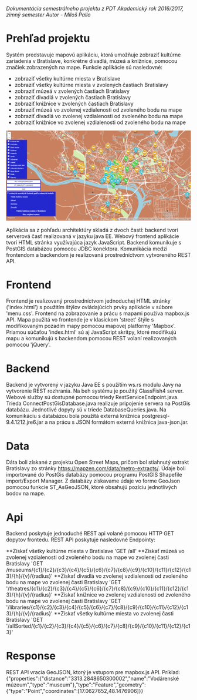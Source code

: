 *Dokumentácia semestrálneho projektu z PDT*
*Akademický rok 2016/2017, zimný semester*
*Autor - Miloš Pallo*

# Prehľad projektu

Systém predstavuje mapovú aplikáciu, ktorá umožňuje zobraziť kultúrne zariadenia v Bratislave, konkrétne divadlá, múzeá a knižnice, pomocou značiek zobrazených na mape. Funkcie aplikácie sú nasledovné:
- zobraziť všetky kultúrne miesta v Bratislave
- zobraziť všetky kultúrne miesta v zvolených častiach Bratislavy
- zobraziť múzeá v zvolených častiach Bratislavy
- zobraziť divadlá v zvolených častiach Bratislavy
- zobraziť knižnice v zvolených častiach Bratislavy
- zobraziť múzeá vo zvolenej vzdialenosti od zvoleného bodu na mape
- zobraziť divadlá vo zvolenej vzdialenosti od zvoleného bodu na mape
- zobraziť knižnice vo zvolenej vzdialenosti od zvoleného bodu na mape

![Screenshot](Scrennshot.png)

Aplikácia sa z pohľadu architektúry skladá z dvoch častí: backend tvorí serverová časť realizovaná v jazyku java EE. Webový frontend aplikácie tvorí HTML stránka využívajúca jazyk JavaScript. Backend komunikuje s PostGIS databázou pomocou JDBC konektora. Komunikácia medzi frontendom a backendom je realizovaná prostredníctvom vytvoreného REST API.

# Frontend
Frontend je realizovaný prostredníctvom jednoduchej HTML stránky ('index.html') s použitím štýlov ovládajúcich prvky aplikácie v súbore 'menu.css'. Frontend na zobrazovanie a prácu s mapami používa mapbox.js API. Mapa použitá vo frontende je v klasickom 'street' štýle s modifikovaným pozadím mapy pomocou mapovej platformy 'Mapbox'. Priamou súčaťou 'index.html' sú aj JavaScript skritpy, ktoré modifikujú mapu a komunikujú s backendom pomocou REST volaní realizovaných pomocou 'jQuery'. 
 
# Backend
Backend je vytvorený v jazyku Java EE s použítím ws.rs modulu Javy na vytvorenie REST rozhrania. Na beh systému je použitý GlassFish4 server. Webové služby sú dostupné pomocou triedy RestServiceEndpoint.java. Trieda ConnectPostGisDatabase.java realizuje pripojenie servera na PostGis databázu. Jednotlivé dopyty sú v triede DatabaseQueries.java. Na komunikáciu s databázou bola použitá externá knižnica postgresql-9.4.1212.jre6.jar a na prácu s JSON formátom externá knižnica java-json.jar.
 
 # Data
Dáta boli získané z projektu Open Street Maps, pričom bol stiahnutý extrakt Bratislavy zo stránky https://mapzen.com/data/metro-extracts/. Údaje boli importované do PostGis databázy pomocou programu PostGIS Shapefile import/Export Manager. Z databázy získavame údaje vo forme GeoJson pomocou funkcie ST_AsGeoJSON, ktoré obsahujú pozíciu jednotlivých bodov na mape.
  
# Api
Backend poskytuje jednoduché REST api volané pomocou HTTP GET dopytov frontedu. REST API poskytuje nasledovné Endpointy:

**Získať všetky kultúrne miesta v Bratislave
'GET /all'
**Získať múzeá vo zvolenej vzdialenosti od zvoleného bodu na mape vo zvolenej časti Bratislavy
'GET /museums/{c1}/{c2}/{c3}/{c4}/{c5}/{c6}/{c7}/{c8}/{c9}/{c10}/{c11}/{c12}/{c13}/{h}/{v}/{radius}'
**Získať divadlá vo zvolenej vzdialenosti od zvoleného bodu na mape vo zvolenej časti Bratislavy
'GET '/theatres/{c1}/{c2}/{c3}/{c4}/{c5}/{c6}/{c7}/{c8}/{c9}/{c10}/{c11}/{c12}/{c13}/{h}/{v}/{radius}'
**Získať knižnice vo zvolenej vzdialenosti od zvoleného bodu na mape vo zvolenej časti Bratislavy
'GET '/libraries/{c1}/{c2}/{c3}/{c4}/{c5}/{c6}/{c7}/{c8}/{c9}/{c10}/{c11}/{c12}/{c13}/{h}/{v}/{radius}'
**Získať všetky kultúrne miesta vo zvolenej časti Bratislavy
'GET '/allSorted/{c1}/{c2}/{c3}/{c4}/{c5}/{c6}/{c7}/{c8}/{c9}/{c10}/{c11}/{c12}/{c13}'

 # Response
 REST API vracia GeoJSON, ktorý je vstupom pre mapbox.js API.
 Príklad:
 {"properties":{"distance":"3313.2848650300002","name":"Vodárenské múzeum","type":"museum"},"type":"Feature","geometry":{"type":"Point","coordinates":[17.0627652,48.1476906]}}

